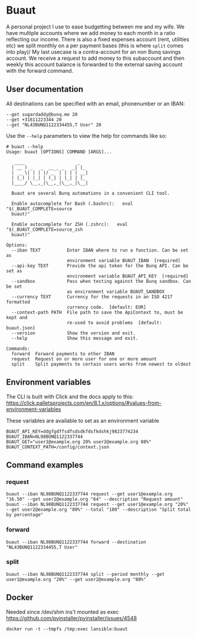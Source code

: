 # Buaut

A personal project I use to ease budgetting between me and my wife.
We have multiple accounts where we add money to each month in a ratio reflecting our income.
There is also a fixed expenses account (rent, utilities etc) we split monthly on a per payment bases (this is where `split` comes into play)/
My last usecase is a contra-account for an non Bunq savings account. We receive a request to add money to this subaccount and then weekly this
account balance is forwarded to the external saving account with the forward command.


## User documentation

All destinations can be specified with an email, phonenumber or an IBAN:
```
--get sugardaddy@bunq.me 20
--get +31611223344 20
--get "NL43BUNQ1122334455,T User" 20
```

Use the `--help` parameters to view the help for commands like so:
```console
# buaut --help
Usage: buaut [OPTIONS] COMMAND [ARGS]...

   ____                    _
  | __ ) _   _  __ _ _   _| |_
  |  _ \| | | |/ _` | | | | __|
  | |_) | |_| | (_| | |_| | |_
  |____/ \__,_|\__,_|\__,_|\__|

  Buaut are several Bunq automations in a convenient CLI tool.

  Enable autocomplete for Bash (.bashrc):   eval "$(_BUAUT_COMPLETE=source
  buaut)"

  Enable autocomplete for ZSH (.zshrc):   eval "$(_BUAUT_COMPLETE=source_zsh
  buaut)"

Options:
  --iban TEXT          Enter IBAN where to run a function. Can be set as
                       environment variable BUAUT_IBAN  [required]
  --api-key TEXT       Provide the api token for the Bunq API. Can be set as
                       environment variable BUAUT_API_KEY  [required]
  --sandbox            Pass when testing against the Bunq sandbox. Can be set
                       as environment variable BUAUT_SANDBOX
  --currency TEXT      Currency for the requests in an ISO 4217 formatted
                       currency code.  [default: EUR]
  --context-path PATH  File path to save the ApiContext to, must be kept and
                       re-used to avoid problems  [default: buaut.json]
  --version            Show the version and exit.
  --help               Show this message and exit.

Commands:
  forward  Forward payments to other IBAN
  request  Request on or more user for one or more amount
  split    Split payments to certain users works from newest to oldest
```

## Environment variables

The CLI is built with Click and the docs apply to this:
https://click.palletsprojects.com/en/8.1.x/options/#values-from-environment-variables

These variables are available to set as an environment variable
```
BUAUT_API_KEY=ddgfgdffsdfsdsdkfdsfkdshkj9823774234
BUAUT_IBAN=NL98BUNQ1122337744
BUAUT_GET="user1@example.org 20% user2@example.org 80%"
BUAUT_CONTEXT_PATH=/config/context.json
```

## Command examples

### request
```
buaut --iban NL98BUNQ1122337744 request --get user1@example.org "16.50" --get user2@example.org "64" --description "Request amount"
buaut --iban NL98BUNQ1122337744 request --get user1@example.org "20%" --get user2@example.org "80%" --total "100" --description "Split total by percentage"
```

### forward
```
buaut --iban NL98BUNQ1122337744 forward --destination "NL43BUNQ1122334455,T User"
```

### split
```
buaut --iban NL98BUNQ1122337744 split --period monthly --get user1@example.org "20%" --get user2@example.org "80%"
```

## Docker
Needed since /dev/shm ins't mounted as exec
https://github.com/pyinstaller/pyinstaller/issues/4548
```
docker run -t --tmpfs /tmp:exec lansible:buaut
```
